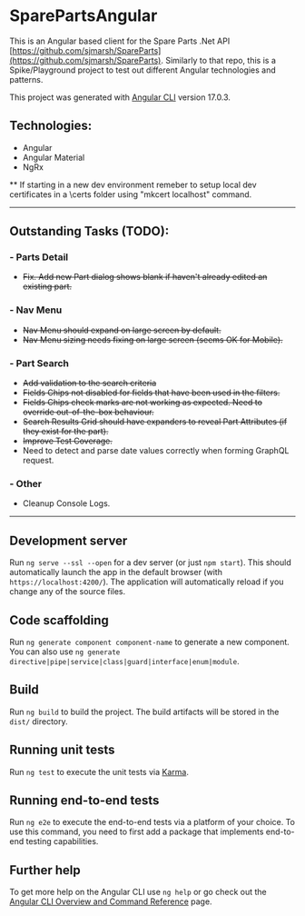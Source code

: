 # SparePartsAngular
This is an Angular based client for the Spare Parts .Net API [https://github.com/sjmarsh/SpareParts](https://github.com/sjmarsh/SpareParts).  Similarly to that repo, this is a Spike/Playground project to test out different Angular technologies and patterns.

This project was generated with [Angular CLI](https://github.com/angular/angular-cli) version 17.0.3.

## Technologies:
- Angular
- Angular Material
- NgRx

** If starting in a new dev environment remeber to setup local dev certificates in a \certs folder using "mkcert localhost" command.

---

## Outstanding Tasks (TODO):
### - Parts Detail
 - ~~Fix. Add new Part dialog shows blank if haven't already edited an existing part.~~
###  - Nav Menu 
 - ~~Nav Menu should expand on large screen by default.~~  
 - ~~Nav Menu sizing needs fixing on large screen (seems OK for Mobile).~~
###  - Part Search
 - ~~Add validation to the search criteria~~
 - ~~Fields Chips not disabled for fields that have been used in the filters.~~  
 - ~~Fields Chips check marks are not working as expected.  Need to override out-of-the-box behaviour.~~
 - ~~Search Results Grid should have expanders to reveal Part Attributes (if they exist for the part).~~
 - ~~Improve Test Coverage.~~
 - Need to detect and parse date values correctly when forming GraphQL request.
### - Other
 - Cleanup Console Logs.

---

## Development server

Run `ng serve --ssl --open` for a dev server  (or just `npm start`).  This should automatically launch the app in the default browser (with `https://localhost:4200/`). The application will automatically reload if you change any of the source files.


## Code scaffolding

Run `ng generate component component-name` to generate a new component. You can also use `ng generate directive|pipe|service|class|guard|interface|enum|module`.

## Build

Run `ng build` to build the project. The build artifacts will be stored in the `dist/` directory.

## Running unit tests

Run `ng test` to execute the unit tests via [Karma](https://karma-runner.github.io).

## Running end-to-end tests

Run `ng e2e` to execute the end-to-end tests via a platform of your choice. To use this command, you need to first add a package that implements end-to-end testing capabilities.

## Further help

To get more help on the Angular CLI use `ng help` or go check out the [Angular CLI Overview and Command Reference](https://angular.io/cli) page.
